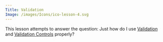 ```yaml
---
Title: Validation
Image: /images/Icons/ico-lesson-4.svg
---
```


This lesson attempts to answer the question: Just how do I use [Validation][validation] and [Validation Controls][controls]
properly?

[validation]: https://www.dotvvm.com/docs/tutorials/basics-validation
[controls]: https://www.dotvvm.com/docs/tutorials/basics-validator-controls